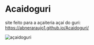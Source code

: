 # Acaidoguri
site feito para a açaiteria açaí do guri:
https://abneraraujo1.github.io/Acaidoguri/

![açaidoguri](https://user-images.githubusercontent.com/105257875/180320360-04869a9a-0671-4a54-81d4-17391ef23e80.png)
